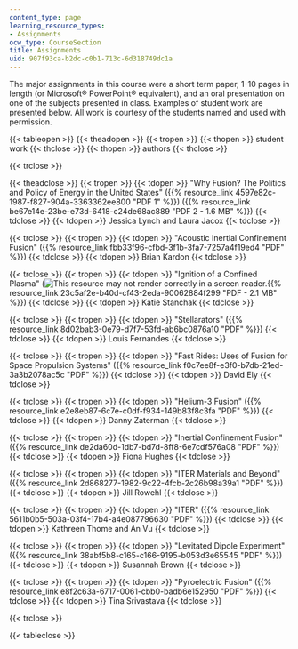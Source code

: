 ```yaml
---
content_type: page
learning_resource_types:
- Assignments
ocw_type: CourseSection
title: Assignments
uid: 907f93ca-b2dc-c0b1-713c-6d318749dc1a
---
```


The major assignments in this course were a short term paper, 1-10 pages in length (or Microsoft® PowerPoint® equivalent), and an oral presentation on one of the subjects presented in class. Examples of student work are presented below. All work is courtesy of the students named and used with permission.

{{< tableopen >}}
{{< theadopen >}}
{{< tropen >}}
{{< thopen >}}
student work
{{< thclose >}}
{{< thopen >}}
authors
{{< thclose >}}

{{< trclose >}}

{{< theadclose >}}
{{< tropen >}}
{{< tdopen >}}
"Why Fusion? The Politics and Policy of Energy in the United States" ({{% resource_link 4597e82c-1987-f827-904a-3363362ee800 "PDF 1" %}}) ({{% resource_link be67e14e-23be-e73d-6418-c24de68ac889 "PDF 2 - 1.6 MB" %}})
{{< tdclose >}}
{{< tdopen >}}
Jessica Lynch and Laura Jacox
{{< tdclose >}}

{{< trclose >}}
{{< tropen >}}
{{< tdopen >}}
"Acoustic Inertial Confinement Fusion" ({{% resource_link fbb33f96-cfbd-3f1b-3fa7-7257a4f19ed4 "PDF" %}})
{{< tdclose >}}
{{< tdopen >}}
Brian Kardon
{{< tdclose >}}

{{< trclose >}}
{{< tropen >}}
{{< tdopen >}}
"Ignition of a Confined Plasma" (![This resource may not render correctly in a screen reader.](/images/inacessible.gif){{% resource_link 23c5af2e-b40d-cf43-2eda-90062884f299 "PDF - 2.1 MB" %}})
{{< tdclose >}}
{{< tdopen >}}
Katie Stanchak
{{< tdclose >}}

{{< trclose >}}
{{< tropen >}}
{{< tdopen >}}
"Stellarators" ({{% resource_link 8d02bab3-0e79-d7f7-53fd-ab6bc0876a10 "PDF" %}})
{{< tdclose >}}
{{< tdopen >}}
Louis Fernandes
{{< tdclose >}}

{{< trclose >}}
{{< tropen >}}
{{< tdopen >}}
"Fast Rides: Uses of Fusion for Space Propulsion Systems" ({{% resource_link f0c7ee8f-e3f0-b7db-21ed-3a3b2078ac5c "PDF" %}})
{{< tdclose >}}
{{< tdopen >}}
David Ely
{{< tdclose >}}

{{< trclose >}}
{{< tropen >}}
{{< tdopen >}}
"Helium-3 Fusion" ({{% resource_link e2e8eb87-6c7e-c0df-f934-149b83f8c3fa "PDF" %}})
{{< tdclose >}}
{{< tdopen >}}
Danny Zaterman
{{< tdclose >}}

{{< trclose >}}
{{< tropen >}}
{{< tdopen >}}
"Inertial Confinement Fusion" ({{% resource_link de2da60d-1db7-bd7d-8ff8-6e7cdf576a08 "PDF" %}})
{{< tdclose >}}
{{< tdopen >}}
Fiona Hughes
{{< tdclose >}}

{{< trclose >}}
{{< tropen >}}
{{< tdopen >}}
"ITER Materials and Beyond" ({{% resource_link 2d868277-1982-9c22-4fcb-2c26b98a39a1 "PDF" %}})
{{< tdclose >}}
{{< tdopen >}}
Jill Rowehl
{{< tdclose >}}

{{< trclose >}}
{{< tropen >}}
{{< tdopen >}}
"ITER" ({{% resource_link 5611b0b5-503a-03f4-17b4-a4e087796630 "PDF" %}})
{{< tdclose >}}
{{< tdopen >}}
Kathreen Thome and An Vu
{{< tdclose >}}

{{< trclose >}}
{{< tropen >}}
{{< tdopen >}}
"Levitated Dipole Experiment" ({{% resource_link 38abf5b8-c165-c166-9195-b053d3e65545 "PDF" %}})
{{< tdclose >}}
{{< tdopen >}}
Susannah Brown
{{< tdclose >}}

{{< trclose >}}
{{< tropen >}}
{{< tdopen >}}
"Pyroelectric Fusion" ({{% resource_link e8f2c63a-6717-0061-cbb0-badb6e152950 "PDF" %}})
{{< tdclose >}}
{{< tdopen >}}
Tina Srivastava
{{< tdclose >}}

{{< trclose >}}

{{< tableclose >}}